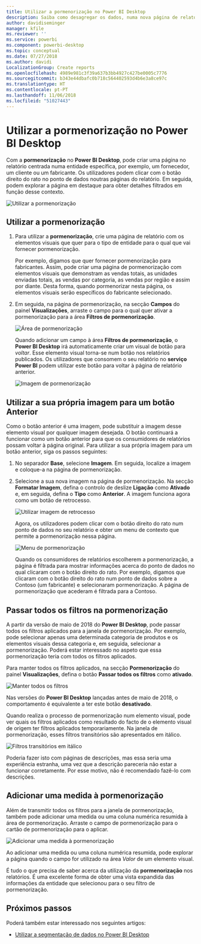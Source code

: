```yaml
---
title: Utilizar a pormenorização no Power BI Desktop
description: Saiba como desagregar os dados, numa nova página de relatório, no Power BI Desktop
author: davidiseminger
manager: kfile
ms.reviewer: ''
ms.service: powerbi
ms.component: powerbi-desktop
ms.topic: conceptual
ms.date: 07/27/2018
ms.author: davidi
LocalizationGroup: Create reports
ms.openlocfilehash: 4989e981c3f39a637b3bb4927c427be0005c7776
ms.sourcegitcommit: b343e44dbafc0b718c564402593d4b6e3a8ce97c
ms.translationtype: HT
ms.contentlocale: pt-PT
ms.lasthandoff: 11/06/2018
ms.locfileid: "51027443"
---
```

# <a name="use-drillthrough-in-power-bi-desktop"></a>Utilizar a pormenorização no Power BI Desktop
Com a **pormenorização** no **Power BI Desktop**, pode criar uma página no relatório centrada numa entidade específica, por exemplo, um fornecedor, um cliente ou um fabricante. Os utilizadores podem clicar com o botão direito do rato no ponto de dados noutras páginas do relatório. Em seguida, podem explorar a página em destaque para obter detalhes filtrados em função desse contexto.

![Utilizar a pormenorização](media/desktop-drillthrough/drillthrough_01.png)

## <a name="using-drillthrough"></a>Utilizar a pormenorização
1. Para utilizar a **pormenorização**, crie uma página de relatório com os elementos visuais que quer para o tipo de entidade para o qual que vai fornecer pormenorização. 

    Por exemplo, digamos que quer fornecer pormenorização para fabricantes. Assim, pode criar uma página de pormenorização com elementos visuais que demonstram as vendas totais, as unidades enviadas totais, as vendas por categoria, as vendas por região e assim por diante. Desta forma, quando pormenorizar nesta página, os elementos visuais serão específicos do fabricante selecionado.

2. Em seguida, na página de pormenorização, na secção **Campos** do painel **Visualizações**, arraste o campo para o qual quer ativar a pormenorização para a área **Filtros de pormenorização**.

    ![Área de pormenorização](media/desktop-drillthrough/drillthrough_02.png)

    Quando adicionar um campo à área **Filtros de pormenorização**, o **Power BI Desktop** irá automaticamente criar um visual de botão para *voltar*. Esse elemento visual torna-se num botão nos relatórios publicados. Os utilizadores que consomem o seu relatório no **serviço Power BI** podem utilizar este botão para voltar à página de relatório anterior.

    ![Imagem de pormenorização](media/desktop-drillthrough/drillthrough_03.png)

## <a name="use-your-own-image-for-a-back-button"></a>Utilizar a sua própria imagem para um botão Anterior    
 Como o botão anterior é uma imagem, pode substituir a imagem desse elemento visual por qualquer imagem desejada. O botão continuará a funcionar como um botão anterior para que os consumidores de relatórios possam voltar à página original. Para utilizar a sua própria imagem para um botão anterior, siga os passos seguintes:

1. No separador **Base**, selecione **Imagem**. Em seguida, localize a imagem e coloque-a na página de pormenorização.

2. Selecione a sua nova imagem na página de pormenorização. Na secção **Formatar Imagem**, defina o controlo de deslize **Ligação** como **Ativado** e, em seguida, defina o **Tipo** como **Anterior**. A imagem funciona agora como um botão de retrocesso.

    ![Utilizar imagem de retrocesso](media/desktop-drillthrough/drillthrough_05.png)

    
     Agora, os utilizadores podem clicar com o botão direito do rato num ponto de dados no seu relatório e obter um menu de contexto que permite a pormenorização nessa página. 

    ![Menu de pormenorização](media/desktop-drillthrough/drillthrough_04.png)

    Quando os consumidores de relatórios escolherem a pormenorização, a página é filtrada para mostrar informações acerca do ponto de dados no qual clicaram com o botão direito do rato. Por exemplo, digamos que clicaram com o botão direito do rato num ponto de dados sobre a Contoso (um fabricante) e selecionaram pormenorização. A página de pormenorização que acederam é filtrada para a Contoso.

## <a name="pass-all-filters-in-drillthrough"></a>Passar todos os filtros na pormenorização

A partir da versão de maio de 2018 do **Power BI Desktop**, pode passar todos os filtros aplicados para a janela de pormenorização. Por exemplo, pode selecionar apenas uma determinada categoria de produtos e os elementos visuais dessa categoria e, em seguida, selecionar a pormenorização. Poderá estar interessado no aspeto que essa pormenorização teria com todos os filtros aplicados.

Para manter todos os filtros aplicados, na secção **Pormenorização** do painel **Visualizações**, defina o botão **Passar todos os filtros** como **ativado**. 

![Manter todos os filtros](media/desktop-drillthrough/drillthrough_06.png)

Nas versões do **Power BI Desktop** lançadas antes de maio de 2018, o comportamento é equivalente a ter este botão **desativado**.

Quando realiza o processo de pormenorização num elemento visual, pode ver quais os filtros aplicados como resultado do facto de o elemento visual de origem ter filtros aplicados temporariamente. Na janela de pormenorização, esses filtros transitórios são apresentados em itálico. 

![Filtros transitórios em itálico](media/desktop-drillthrough/drillthrough_07.png)

Poderia fazer isto com páginas de descrições, mas essa seria uma experiência estranha, uma vez que a descrição pareceria não estar a funcionar corretamente. Por esse motivo, não é recomendado fazê-lo com descrições.

## <a name="add-a-measure-to-drillthrough"></a>Adicionar uma medida à pormenorização

Além de transmitir todos os filtros para a janela de pormenorização, também pode adicionar uma medida ou uma coluna numérica resumida à área de pormenorização. Arraste o campo de pormenorização para o cartão de pormenorização para o aplicar. 

![Adicionar uma medida à pormenorização](media/desktop-drillthrough/drillthrough_08.png)

Ao adicionar uma medida ou uma coluna numérica resumida, pode explorar a página quando o campo for utilizado na área *Valor* de um elemento visual.

É tudo o que precisa de saber acerca da utilização da **pormenorização** nos relatórios. É uma excelente forma de obter uma vista expandida das informações da entidade que selecionou para o seu filtro de pormenorização.

## <a name="next-steps"></a>Próximos passos

Poderá também estar interessado nos seguintes artigos:

* [Utilizar a segmentação de dados no Power BI Desktop](visuals/desktop-slicers.md)

